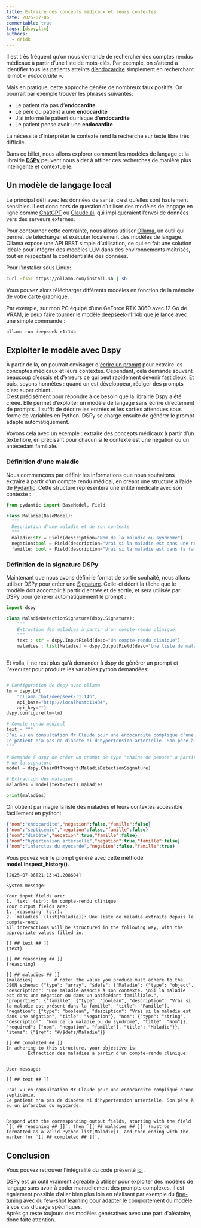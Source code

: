 ```yaml
---
title: Extraire des concepts médicaux et leurs contextes
date: 2025-07-06
commentable: true
tags: [dspy,llm]
authors:
  - dridk
---
```


Il est très fréquent qu’on nous demande de rechercher des comptes rendus médicaux à partir d’une liste de mots-clés. Par exemple, on s’attend à identifier tous les patients atteints [d’endocardite](https://fr.wikipedia.org/wiki/Endocardite) simplement en recherchant le mot « *endocardite* ».

Mais en pratique, cette approche génère de nombreux faux positifs. On pourrait par exemple trouver les phrases suivantes:

- Le patient n’a pas d’**endocardite**
- Le père du patient a une **endocardite**
- J’ai informé le patient du risque d’**endocardite**
- Le patient pense avoir une **endocardite**

La nécessité d'interpréter le contexte rend la recherche sur texte libre très difficile. 

Dans ce billet, nous allons explorer comment les modèles de langage et la librairie **[DSPy](https://dspy.ai/)** peuvent nous aider à affiner ces recherches de manière plus intelligente et contextuelle.

## Un modèle de langage local

Le principal défi avec les données de santé, c’est qu’elles sont hautement sensibles. Il est donc hors de question d’utiliser des modèles de langage en ligne comme [ChatGPT](https://openai.com/index/chatgpt/) ou [Claude.ai](https://claude.ai/), qui impliqueraient l’envoi de données vers des serveurs externes.

Pour contourner cette contrainte, nous allons utiliser [Ollama](https://ollama.com/), un outil qui permet de télécharger et exécuter localement des modèles de langage. Ollama expose une API REST simple d’utilisation, ce qui en fait une solution idéale pour intégrer des modèles LLM dans des environnements maîtrisés, tout en respectant la confidentialité des données.

Pour l'installer sous Linux: 

```bash
curl -fsSL https://ollama.com/install.sh | sh
```

Vous pouvez alors télécharger différents modèles en fonction de la mémoire de votre carte graphique.

Par exemple, sur mon PC équipé d’une GeForce RTX 3060 avec 12 Go de VRAM, je peux faire tourner le modèle [deepseek-r1:14b](https://ollama.com/library/deepseek-r1) que je lance avec une simple commande :

```bash
ollama run deepseek-r1:14b
```

## Exploiter le modèle avec Dspy

À partir de là, on pourrait envisager d'[écrire un prompt](https://en.wikipedia.org/wiki/Prompt_engineering) pour extraire les conceptes médicaux et leurs contextes. Cependant, cela demande souvent beaucoup d’essais et d’erreurs ce qui peut rapidement devenir fastidieux.
Et puis, soyons honnêtes : quand on est développeur, rédiger des prompts c'est super chiant...   
C’est précisément pour répondre à ce besoin que la librairie Dspy a été créée. Elle permet d’exploiter un modèle de langage sans écrire directement de prompts. Il suffit de décrire les entrées et les sorties attendues sous forme de variables en Python. DSPy se charge ensuite de générer le prompt adapté automatiquement.

Voyons cela avec un exemple : extraire des concepts médicaux à partir d’un texte libre, en précisant pour chacun si le contexte est une négation ou un antécédant familiale.  

### Définition d'une maladie

Nous commençons par définir les informations que nous souhaitons extraire à partir d’un compte rendu médical, en créant une structure à l’aide de [Pydantic](https://docs.pydantic.dev/latest/). Cette structure représentera une entité médicale avec son contexte :

```python
from pydantic import BaseModel, Field

class Maladie(BaseModel):
  """
  Description d'une maladie et de son contexte
  """
  maladie:str = Field(description="Nom de la maladie ou syndrome")
  negation:bool = Field(description="Vrai si la maladie est dans une négation")
  famille: bool = Field(description="Vrai si la maladie est dans la famille du patient")

```

### Définition de la signature DSPy

Maintenant que nous avons défini le format de sortie souhaité, nous allons utiliser DSPy pour créer une [Signature](https://dspy.ai/learn/programming/signatures/). Celle-ci décrit la tâche que le modèle doit accomplir à partir d'entrée et de sortie, et sera utilisée par DSPy pour générer automatiquement le prompt :

```python
import dspy

class MaladieDetectionSignature(dspy.Signature):
    """
    Extraction des maladies à partir d'un compte-rendu clinique. 
    """
    text : str = dspy.InputField(desc="Un compte-rendu clinique")
    maladies : list[Maladie] = dspy.OutputField(desc="Une liste de maladie extraite depuis le compte-rendu")



```
Et voila, il ne rest plus qu'à demander à dspy de générer un prompt et l'executer pour produire les variables python demandées:

```python

# Configuration de dspy avec ollama 
lm = dspy.LM(
	"ollama_chat/deepseek-r1:14b", 
	api_base="http://localhost:11434",
	api_key="")
dspy.configure(lm=lm)

# Compte-rendu médical
text = """
J'ai vu en consultation Mr Claude pour une endocardite compliqué d'une septicémie.
Ce patient n'a pas de diabète ni d'hypertension arterielle. Son père à eu un infarctus du myocarde. 
"""

# Demande à dspy de créer un prompt de type "chaine de pensée" à partir 
# de la signature 
model = dspy.ChainOfThought(MaladieDetectionSignature)

# Extraction des maladies
maladies = model(text=text).maladies

print(maladies)

```

On obtient  par magie la liste des maladies et leurs contextes accessible facillement en python:

```json
{"nom":"endocardite","negation":false,"famille":false}
{"nom":"septicémie","negation":false,"famille":false}
{"nom":"diabète","negation":true,"famille":false}
{"nom":"hypertension artérielle","negation":true,"famille":false}
{"nom":"infarctus du myocarde","negation":false,"famille":true}
``` 

Vous pouvez voir le prompt généré avec cette méthode **model.inspect_history()**.

```
[2025-07-06T21:13:41.208604]

System message:

Your input fields are:
1. `text` (str): Un compte-rendu clinique
Your output fields are:
1. `reasoning` (str): 
2. `maladies` (list[Maladie]): Une liste de maladie extraite depuis le compte-rendu
All interactions will be structured in the following way, with the appropriate values filled in.

[[ ## text ## ]]
{text}

[[ ## reasoning ## ]]
{reasoning}

[[ ## maladies ## ]]
{maladies}        # note: the value you produce must adhere to the JSON schema: {"type": "array", "$defs": {"Maladie": {"type": "object", "description": "Une maladie associé à son contexte. \nSi la maladie est dans une négation ou dans un antécédant familliale.", "properties": {"famille": {"type": "boolean", "description": "Vrai si la maladie est présent dans la famille", "title": "Famille"}, "negation": {"type": "boolean", "desciption": "Vrai si la maladie est dans une négation", "title": "Negation"}, "nom": {"type": "string", "description": "Nom de la maladie ou du syndrome", "title": "Nom"}}, "required": ["nom", "negation", "famille"], "title": "Maladie"}}, "items": {"$ref": "#/$defs/Maladie"}}

[[ ## completed ## ]]
In adhering to this structure, your objective is: 
        Extraction des maladies à partir d'un compte-rendu clinique.


User message:

[[ ## text ## ]]

J'ai vu en consultation Mr Claude pour une endocardite compliqué d'une septicémie.
Ce patient n'a pas de diabète ni d'hypertension arterielle. Son père à eu un infarctus du myocarde. 


Respond with the corresponding output fields, starting with the field `[[ ## reasoning ## ]]`, then `[[ ## maladies ## ]]` (must be formatted as a valid Python list[Maladie]), and then ending with the marker for `[[ ## completed ## ]]`.
```



## Conclusion
Vous pouvez retrouver l’intégralité du code présenté [ici](https://gist.github.com/dridk/bb9665f6ec2c89835193b43b8bf9b33f) .

DSPy est un outil vraiment agréable à utiliser pour exploiter des modèles de langage sans avoir à coder manuellement des prompts complexes.
Il est également possible d’aller bien plus loin en réalisant par exemple du [fine-tuning](https://dspy.ai/tutorials/classification_finetuning/) avec du [few-shot learning](https://dspy.ai/learn/optimization/optimizers/?h=shot+learning#automatic-few-shot-learning) pour adapter le comportement du modèle à vos cas d’usage spécifiques.    
Après ça reste toujours des modèles génératives avec une part d'aléatoire, donc faite attention. 


